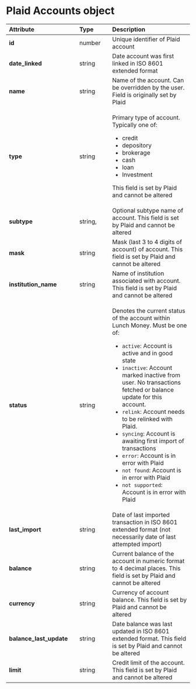 # Plaid Accounts object

<table>
  <thead>
    <tr>
      <th style="text-align:left"><b>Attribute</b>
      </th>
      <th style="text-align:left"></th>
      <th style="text-align:left"><b>Type</b>
      </th>
      <th style="text-align:left"></th>
      <th style="text-align:left"><b>Description</b>
      </th>
    </tr>
  </thead>
  <tbody>
    <tr>
      <td style="text-align:left"><b>id</b>
      </td>
      <td style="text-align:left"></td>
      <td style="text-align:left">number</td>
      <td style="text-align:left"></td>
      <td style="text-align:left">Unique identifier of Plaid account</td>
    </tr>
    <tr>
      <td style="text-align:left"><b>date_linked</b>
      </td>
      <td style="text-align:left"></td>
      <td style="text-align:left">string</td>
      <td style="text-align:left"></td>
      <td style="text-align:left">Date account was first linked in ISO 8601 extended format</td>
    </tr>
    <tr>
      <td style="text-align:left"><b>name</b>
      </td>
      <td style="text-align:left"></td>
      <td style="text-align:left">string</td>
      <td style="text-align:left"></td>
      <td style="text-align:left">Name of the account. Can be overridden by the user. Field is originally
        set by Plaid</td>
    </tr>
    <tr>
      <td style="text-align:left"><b>type</b>
      </td>
      <td style="text-align:left"></td>
      <td style="text-align:left">string</td>
      <td style="text-align:left"></td>
      <td style="text-align:left">
        <p>Primary type of account. Typically one of:</p>
        <ul>
          <li>credit</li>
          <li>depository</li>
          <li>brokerage</li>
          <li>cash</li>
          <li>loan</li>
          <li>Investment</li>
        </ul>
        <p>This field is set by Plaid and cannot be altered</p>
      </td>
    </tr>
    <tr>
      <td style="text-align:left"><b>subtype</b>
      </td>
      <td style="text-align:left"></td>
      <td style="text-align:left">string,</td>
      <td style="text-align:left"></td>
      <td style="text-align:left">Optional subtype name of account. This field is set by Plaid and cannot
        be altered</td>
    </tr>
    <tr>
      <td style="text-align:left"><b>mask</b>
      </td>
      <td style="text-align:left"></td>
      <td style="text-align:left">string</td>
      <td style="text-align:left"></td>
      <td style="text-align:left">Mask (last 3 to 4 digits of account) of account. This field is set by
        Plaid and cannot be altered</td>
    </tr>
    <tr>
      <td style="text-align:left"><b>institution_name</b>
      </td>
      <td style="text-align:left"></td>
      <td style="text-align:left">string</td>
      <td style="text-align:left"></td>
      <td style="text-align:left">Name of institution associated with account. This field is set by Plaid
        and cannot be altered</td>
    </tr>
    <tr>
      <td style="text-align:left"><b>status</b>
      </td>
      <td style="text-align:left"></td>
      <td style="text-align:left">string</td>
      <td style="text-align:left"></td>
      <td style="text-align:left">
        <p>Denotes the current status of the account within Lunch Money. Must be
          one of:</p>
        <ul>
          <li><code>active</code>: Account is active and in good state</li>
          <li><code>inactive</code>: Account marked inactive from user. No transactions
            fetched or balance update for this account.</li>
          <li><code>relink</code>: Account needs to be relinked with Plaid.</li>
          <li><code>syncing</code>: Account is awaiting first import of transactions</li>
          <li><code>error</code>: Account is in error with Plaid</li>
          <li><code>not found</code>: Account is in error with Plaid</li>
          <li><code>not supported</code>: Account is in error with Plaid</li>
        </ul>
      </td>
    </tr>
    <tr>
      <td style="text-align:left"><b>last_import</b>
      </td>
      <td style="text-align:left"></td>
      <td style="text-align:left">string</td>
      <td style="text-align:left"></td>
      <td style="text-align:left">Date of last imported transaction in ISO 8601 extended format (not necessarily
        date of last attempted import)</td>
    </tr>
    <tr>
      <td style="text-align:left"><b>balance</b>
      </td>
      <td style="text-align:left"></td>
      <td style="text-align:left">string</td>
      <td style="text-align:left"></td>
      <td style="text-align:left">Current balance of the account in numeric format to 4 decimal places.
        This field is set by Plaid and cannot be altered</td>
    </tr>
    <tr>
      <td style="text-align:left"><b>currency</b>
      </td>
      <td style="text-align:left"></td>
      <td style="text-align:left">string</td>
      <td style="text-align:left"></td>
      <td style="text-align:left">Currency of account balance. This field is set by Plaid and cannot be
        altered</td>
    </tr>
    <tr>
      <td style="text-align:left"><b>balance_last_update</b>
      </td>
      <td style="text-align:left"></td>
      <td style="text-align:left">string</td>
      <td style="text-align:left"></td>
      <td style="text-align:left">Date balance was last updated in ISO 8601 extended format. This field
        is set by Plaid and cannot be altered</td>
    </tr>
    <tr>
      <td style="text-align:left"><b>limit</b>
      </td>
      <td style="text-align:left"></td>
      <td style="text-align:left">string</td>
      <td style="text-align:left"></td>
      <td style="text-align:left">Credit limit of the account. This field is set by Plaid and cannot be
        altered</td>
    </tr>
  </tbody>
</table>